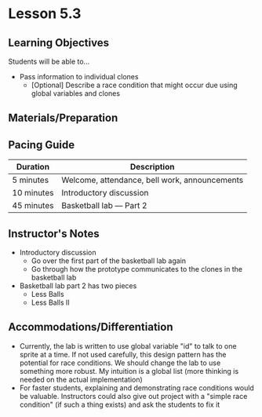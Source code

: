# Lesson 5.3

## Learning Objectives

Students will be able to...

-   Pass information to individual clones
    -   [Optional] Describe a race condition that might occur due using global variables and clones

## Materials/Preparation

## Pacing Guide

| Duration   | Description                                   |
| ---------- | --------------------------------------------- |
| 5 minutes  | Welcome, attendance, bell work, announcements |
| 10 minutes | Introductory discussion                       |
| 45 minutes | Basketball lab — Part 2                       |

## Instructor's Notes

-   Introductory discussion
    -   Go over the first part of the basketball lab again
    -   Go through how the prototype communicates to the clones in the basketball lab 
-   Basketball lab part 2 has two pieces
    -   Less Balls <!-- http://tealsclass.com/mod/page/view.php?id=14794 -->
    -   Less Balls II <!-- http://tealsclass.com/mod/page/view.php?id=14795 -->

## Accommodations/Differentiation

-   Currently, the lab is written to use global variable "id" to talk to one sprite at a time. If not used carefully, this design pattern has the potential for race conditions. We should change the lab to use something more robust. My intuition is a global list (more thinking is needed on the actual implementation)
-   For faster students, explaining and demonstrating race conditions would be valuable. Instructors could also give out project with a "simple race condition" (if such a thing exists) and ask the students to fix it
